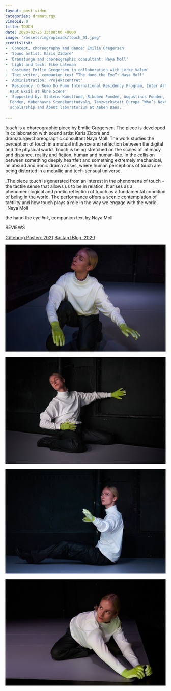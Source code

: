 ```yaml
---
layout: post-video
categories: dramaturgy
vimeoid: 0
title: TOUCH
date: 2020-02-25 23:00:00 +0000
image: "/assets/img/uploads/touch_01.jpeg"
creditslist:
- 'Concept, choreography and dance: Emilie Gregersen'
- 'Sound artist: Karis Zidore'
- 'Dramaturge and choreographic consultant: Naya Moll'
- 'Light and tech: Elke Laleman'
- 'Costume: Emilie Gregersen in collaboration with Lærke Valum'
- 'Text writer, companion text “The Hand the Eye”: Naya Moll'
- 'Administration: Projektcentret'
- 'Residency: O Rumo Do Fumo International Residency Program, Inter Arts Center and
  Haut Eksil at Åbne Scene'
- 'Supported by: Statens Kunstfond, Bikuben Fonden, Augustinus Fonden, William Demant
  Fonden, Københavns Scenekunstudvalg, Tanzwerkstatt Europa “Who’s Next? – Open Stage”
  scholarship and Åbent laboratorium at Aaben Dans. '

---
```

_touch_ is a choreographic piece by Emilie Gregersen. The piece is developed in collaboration with sound artist Karis Zidore and dramaturge/choreographic consultant Naya Moll. The work studies the perception of touch in a mutual influence and reflection between the digital and the physical world. Touch is being stretched on the scales of intimacy and distance, reality and fiction, human and human-like. In the collision between something deeply heartfelt and something extremely mechanical, an absurd and ironic drama arises, where human perceptions of touch are being distorted in a metallic and tech-sensual universe.

_The piece touch is generated from an interest in the phenomena of touch – the tactile sense that allows us to be in relation. It arises as a phenomenological and poetic reflection of touch as a fundamental condition of being in the world. The performance offers a scenic contemplation of tactility and how touch plays a role in the way we engage with the world. <br>-Naya Moll

the hand the eye _link_, companion text by Naya Moll

REVIEWS

[Göteborg Posten, 2021](https://drive.google.com/file/d/1JkfFMkQGZ2_d9Y86gzCb5JVjGEt1UfB_/view?usp=sharing)
[Bastard Blog, 2020](https://drive.google.com/file/d/1e0eXpPF-LgXWqIWxmPWU_WL8FRF6NDFW/view?usp=sharing)

![](/assets/img/uploads/touch_05.jpeg)

![](/assets/img/uploads/touch_02.jpeg)

![](/assets/img/uploads/touch_06.jpeg)

![](/assets/img/uploads/touch_04.jpeg)
